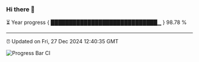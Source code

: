 ### Hi there 👋

⏳ Year progress { █████████████████████████████▁ } 98.78 %

---

⏰ Updated on Fri, 27 Dec 2024 12:40:35 GMT

![Progress Bar CI](https://github.com/ZhaoGui/ZhaoGui/workflows/Progress%20Bar%20CI/badge.svg)
